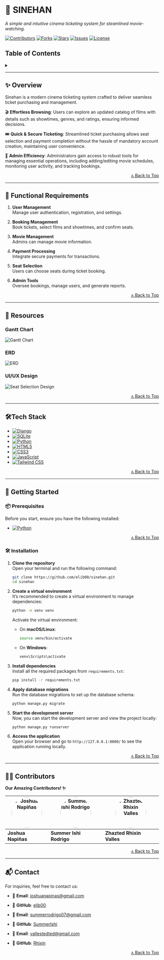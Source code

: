 # 🎥 **SINEHAN**

*A simple and intuitive cinema ticketing system for steamlined movie-watching.*

[![Contributors](https://img.shields.io/badge/Contributors-3-34D399?style=for-the-badge)](https://github.com/elib00/sinehan/graphs/contributors)  [![Forks](https://img.shields.io/badge/Forks-0-3182CE?style=for-the-badge)](https://github.com/elib00/sinehan/network)  [![Stars](https://img.shields.io/badge/Stars-2-FBBF24?style=for-the-badge)](https://github.com/elib00/sinehan/stargazers)  [![Issues](https://img.shields.io/badge/Issues-0-9CA3AF?style=for-the-badge)](https://github.com/elib00/sinehan/issues)  [![License](https://img.shields.io/badge/License-Not%20Specified-DC2626?style=for-the-badge)](https://opensource.org/licenses)

## Table of Contents  

<details>  
  <summary></summary>  

- [Overview](#-overview)  
- [Functional Requirements](#-functional-requirements)  
- [Resources](#-resources)  
  - [Gantt Chart](#-gantt-chart)  
  - [ERD](#-erd)  
  - [UI/UX Design](#-uiux-design)  
- [Tech Stack](#-tech-stack)  
- [Getting Started](#-getting-started)  
  - [Prerequisites](#-prerequisites)  
  - [Installation](#-installation)  
- [Contributors](#-contributors)  
- [Contact](#-contact)  

</details>

---

## ✨ **Overview**  
Sinehan is a modern cinema ticketing system crafted to deliver seamless ticket purchasing and management.  

🎬 **Effortless Browsing**: Users can explore an updated catalog of films with details such as showtimes, genres, and ratings, ensuring informed decisions.

🎟 **Quick & Secure Ticketing**: Streamlined ticket purchasing allows seat selection and payment completion without the hassle of mandatory account creation, maintaining user convenience.

🍿 **Admin Efficiency**: Administrators gain access to robust tools for managing essential operations, including adding/editing movie schedules, monitoring user activity, and tracking bookings.  

<div align="right"><a href="#-sinehan">🔝 Back to Top</a></div>

---

## 🚀 **Functional Requirements**  
1. **User Management**  
   Manage user authentication, registration, and settings.

2. **Booking Management**  
   Book tickets, select films and showtimes, and confirm seats.

3. **Movie Management**  
   Admins can manage movie information.

4. **Payment Processing**  
   Integrate secure payments for transactions.

5. **Seat Selection**  
   Users can choose seats during ticket booking.

6. **Admin Tools**  
   Oversee bookings, manage users, and generate reports.

<div align="right"><a href="#-sinehan">🔝 Back to Top</a></div>

---

## 📂 **Resources**  

### **Gantt Chart**  
![Gantt Chart](resources/gantt-chart.png)

### **ERD**  
![ERD](resources/erd.png)

### **UI/UX Design**  
![Seat Selection Design](resources/ui-seat-selection.png)

<div align="right"><a href="#-sinehan">🔝 Back to Top</a></div>

---

## 🛠️**Tech Stack**  

- [![Django](https://img.shields.io/badge/Django-3.2-006400?logo=django&logoColor=white&style=for-the-badge)](https://www.djangoproject.com/)
- [![SQLite](https://img.shields.io/badge/SQLite-3-003B57?logo=sqlite&logoColor=white&style=for-the-badge)](https://www.sqlite.org/)
- [![Python](https://img.shields.io/badge/Python-3.9-FF6347?logo=python&logoColor=white&style=for-the-badge)](https://www.python.org/)
- [![HTML5](https://img.shields.io/badge/HTML5-5-F4A300?logo=html5&logoColor=white&style=for-the-badge)](https://developer.mozilla.org/en-US/docs/Web/HTML)
- [![CSS3](https://img.shields.io/badge/CSS3-3-1E90FF?logo=css3&logoColor=white&style=for-the-badge)](https://developer.mozilla.org/en-US/docs/Web/CSS)
- [![JavaScript](https://img.shields.io/badge/JavaScript-ES6-FFD700?logo=javascript&logoColor=black&style=for-the-badge)](https://developer.mozilla.org/en-US/docs/Web/JavaScript)
- [![Tailwind CSS](https://img.shields.io/badge/Tailwind%20CSS-2.0-8A2BE2?logo=tailwind-css&logoColor=white&style=for-the-badge)](https://tailwindcss.com/)

<div align="right"><a href="#-sinehan">🔝 Back to Top</a></div>

---

## 🍿 **Getting Started**  

### 📦 **Prerequisites**  

Before you start, ensure you have the following installed:

- [![Python](https://img.shields.io/badge/Python-3.9-306998?logo=python&logoColor=white&style=for-the-badge)](https://www.python.org/)

<div align="right"><a href="#-sinehan">🔝 Back to Top</a></div>

### 🛠️ **Installation**  

1. **Clone the repository**  
   Open your terminal and run the following command:
   ```bash
   git clone https://github.com/elib00/sinehan.git
   cd sinehan
   ```

2. **Create a virtual environment**  
   It’s recommended to create a virtual environment to manage dependencies:
   ```bash
   python -m venv venv
   ```

   Activate the virtual environment:
   - On **macOS/Linux**:
     ```bash
     source venv/bin/activate
     ```
   - On **Windows**:
     ```bash
     venv\Scripts\activate
     ```

3. **Install dependencies**  
   Install all the required packages from `requirements.txt`:
   ```bash
   pip install -r requirements.txt
   ```

4. **Apply database migrations**  
   Run the database migrations to set up the database schema:
   ```bash
   python manage.py migrate
   ```

5. **Start the development server**  
   Now, you can start the development server and view the project locally:
   ```bash
   python manage.py runserver
   ```

6. **Access the application**  
   Open your browser and go to `http://127.0.0.1:8000/` to see the application running locally.

<div align="right"><a href="#-sinehan">🔝 Back to Top</a></div>

---

## 👨‍💻 **Contributors**  
**Our Amazing Contributors! ✨**

<div align="center">

| <img src="https://avatars.githubusercontent.com/u/119659329?v=4" width="100" style="border-radius:50%;" alt="Joshua Napiñas"> | <img src="https://avatars.githubusercontent.com/u/151008985?v=4" width="100" style="border-radius:50%;" alt="Summer Ishi Rodrigo"> | <img src="https://avatars.githubusercontent.com/u/134621548?v=4" width="100" style="border-radius:50%;" alt="Zhazted Rhixin Valles"> |
|---|---|---|
| **Joshua Napiñas** | **Summer Ishi Rodrigo** | **Zhazted Rhixin Valles** |

</div>

<div align="right"><a href="#-sinehan">🔝 Back to Top</a></div>

---

## 📬 **Contact**  

For inquiries, feel free to contact us:

- 📧 **Email**: [joshuanapinas@gmail.com](joshuanapinas@gmail.com)  
- 📌 **GitHub**: [elib00](https://github.com/elib00)  

- 📧 **Email**: [summerrodrigo07@gmail.com](summerrodrigo07@gmail.com)  
- 📌 **GitHub**: [SummerIshi](https://github.com/SummerIshi)  

- 📧 **Email**: [vallestedted@gmail.com](vallestedted@gmail.com)  
- 📌 **GitHub**: [Rhixin](https://github.com/Rhixin)

<div align="right"><a href="#-sinehan">🔝 Back to Top</a></div>
